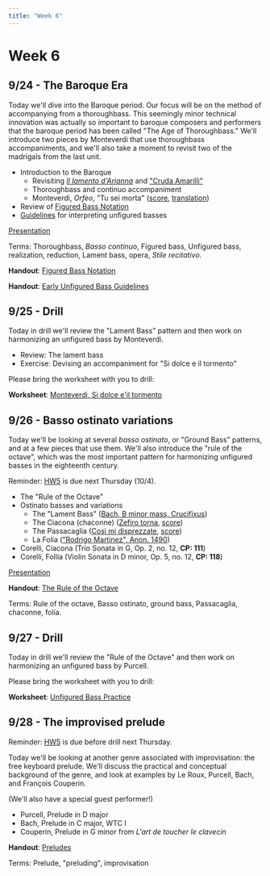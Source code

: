 ```yaml
---
title: "Week 6"
---
```


# Week 6

## 9/24 - The Baroque Era

Today we'll dive into the Baroque period. Our focus will be on the method of
accompanying from a thoroughbass. This seemingly minor technical innovation was
actually so important to baroque composers and performers that the baroque
period has been called "The Age of Thoroughbass." We'll introduce two pieces by
Monteverdi that use thoroughbass accompaniments, and we'll also take a moment
to revisit two of the madrigals from the last unit.

* Introduction to the Baroque
  * Revisiting [_Il lamento d'Arianna_](../unit-1/lamento-di-arianna-solo.pdf) and ["Cruda Amarilli"](../unit-1/cruda-amarilli.pdf)
  * Thoroughbass and continuo accompaniment
  * Monteverdi, _Orfeo_, "Tu sei morta" ([score](tu-sei-morta.pdf), [translation](/translations/tu-sei-morta.html))
* Review of [Figured Bass Notation](figured-bass-notation.pdf)
* [Guidelines](17th-c-guidelines.pdf) for interpreting unfigured basses

[Presentation](https://docs.google.com/presentation/d/1WSXMwI5dy3CIKQ8DMu8wCnUeJWW0zKo-ipy3QABHIcY/edit?usp=sharing)

Terms: Thoroughbass, _Basso continuo_, Figured bass, Unfigured bass, realization, reduction, Lament bass, opera, _Stile recitativo_.

**Handout**: [Figured Bass Notation](figured-bass-notation.pdf)

**Handout**: [Early Unfigured Bass Guidelines](17th-c-guidelines.pdf)

## 9/25 - Drill

Today in drill we'll review the "Lament Bass" pattern and then work on
harmonizing an unfigured bass by Monteverdi.

* Review: The lament bass
* Exercise: Devising an accompaniment for "Si dolce e il tormento"

Please bring the worksheet with you to drill:

**Worksheet**: [Monteverdi, Si dolce e'il tormento](worksheet-si-dolce-e-il-tormento.pdf)

## 9/26 - Basso ostinato variations

Today we'll be looking at several _basso ostinato_, or "Ground Bass" patterns,
and at a few pieces that use them. We'll also introduce the "rule of the octave",
which was the most important pattern for harmonizing unfigured basses in the
eighteenth century.

Reminder: [HW5](HW-5.pdf) is due next Thursday (10/4).

* The "Rule of the Octave"
* Ostinato basses and variations
  * The "Lament Bass" ([Bach, B minor mass, Crucifixus](https://www.youtube.com/watch?v=hyUDe-_l6xQ))
  * The Ciacona (chaconne) ([Zefiro torna](https://www.youtube.com/watch?v=e6tJWY2Vaz4), [score](http://conquest.imslp.info/files/imglnks/usimg/e/e6/IMSLP131740-WIMA.027c-Monteverdi_Zefiro_torna.pdf))
  * The Passacaglia ([Così mi disprezzate](https://www.youtube.com/watch?v=y-bW1_G05DA), [score](http://ks.imslp.net/files/imglnks/usimg/4/45/IMSLP277633-PMLP450876-16-cosi_mi_disprezzate---0-score.pdf))
  * La Folía (["Rodrigo Martinez", Anon. 1490](https://www.youtube.com/watch?v=V1HlSymdnB8))
* Corelli, Ciacona (Trio Sonata in G, Op. 2, no. 12, **CP: 111**)
* Corelli, Follia (Violin Sonata in D minor, Op. 5, no. 12, **CP: 118**)

[Presentation](https://docs.google.com/presentation/d/1YIz2I-pFBV3t7IRc2po4p2kFsymPYlDH488NaSmYU2A/edit?usp=sharing)

**Handout**: [The Rule of the Octave](rule-of-the-octave.pdf)

Terms: Rule of the octave, Basso ostinato, ground bass, Passacaglia, chaconne, folía.

## 9/27 - Drill

Today in drill we'll review the "Rule of the Octave" and then work on
harmonizing an unfigured bass by Purcell.

Please bring the worksheet with you to drill:

**Worksheet**: [Unfigured Bass Practice](worksheet-rule-of-the-octave.pdf)

## 9/28 - The improvised prelude

Reminder: [HW5](HW-5.pdf) is due before drill next Thursday.

Today we'll be looking at another genre associated with improvisation: the free
keyboard prelude. We'll discuss the practical and conceptual background of the
genre, and look at examples by Le Roux, Purcell, Bach, and François Couperin.

(We'll also have a special guest performer!)

* Purcell, Prelude in D major
* Bach, Prelude in C major, WTC I
* Couperin, Prelude in G minor from _L'art de toucher le clavecin_

**Handout**: [Preludes](preludes.pdf)

Terms: Prelude, "preluding", improvisation

